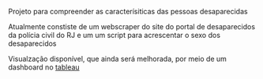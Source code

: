 Projeto para compreender as caracterísiticas das pessoas desaparecidas

Atualmente constiste de um webscraper do site do portal de desaparecidos da polícia civil do RJ e um um script para acrescentar o sexo dos desaparecidos

Visualzação disponível, que ainda será melhorada, por meio de um dashboard no [tableau](blic.tableau.com/app/profile/matheus.pires/viz/data_viz1-5/Painel1)

